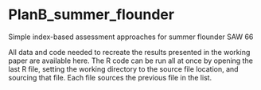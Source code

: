 # PlanB_summer_flounder
Simple index-based assessment approaches for summer flounder SAW 66

All data and code needed to recreate the results presented in the working paper are available here. The R code can be run all at once by opening the last R file, setting the working directory to the source file location, and sourcing that file. Each file sources the previous file in the list. 
